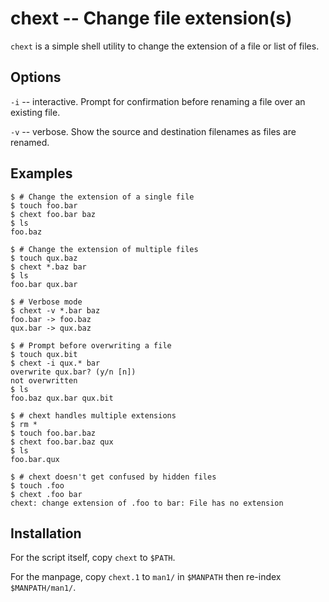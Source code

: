 # chext -- Change file extension(s)

`chext` is a simple shell utility to change the extension of a file or list
of files.

## Options

`-i` -- interactive. Prompt for confirmation before renaming a file over an existing file.

`-v` -- verbose. Show the source and destination filenames as files are renamed.

## Examples

```
$ # Change the extension of a single file
$ touch foo.bar
$ chext foo.bar baz
$ ls
foo.baz

$ # Change the extension of multiple files
$ touch qux.baz
$ chext *.baz bar
$ ls
foo.bar qux.bar

$ # Verbose mode
$ chext -v *.bar baz
foo.bar -> foo.baz
qux.bar -> qux.baz

$ # Prompt before overwriting a file
$ touch qux.bit
$ chext -i qux.* bar
overwrite qux.bar? (y/n [n])
not overwritten
$ ls
foo.baz qux.bar qux.bit

$ # chext handles multiple extensions
$ rm *
$ touch foo.bar.baz
$ chext foo.bar.baz qux
$ ls
foo.bar.qux

$ # chext doesn't get confused by hidden files
$ touch .foo
$ chext .foo bar
chext: change extension of .foo to bar: File has no extension
```

## Installation

For the script itself, copy `chext` to `$PATH`.

For the manpage, copy `chext.1` to `man1/` in `$MANPATH` then re-index `$MANPATH/man1/`.
